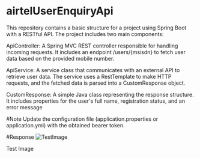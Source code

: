 # airtelUserEnquiryApi

This repository contains a basic structure for a project using Spring Boot with a RESTful API. The project includes two main components:

ApiController: A Spring MVC REST controller responsible for handling incoming requests. It includes an endpoint /users/{msisdn} to fetch user data based on the provided mobile number.

ApiService: A service class that communicates with an external API to retrieve user data. The service uses a RestTemplate to make HTTP requests, and the fetched data is parsed into a CustomResponse object.

CustomResponse: A simple Java class representing the response structure. It includes properties for the user's full name, registration status, and an error message

#Note
Update the configuration file (application.properties or application.yml) with the obtained bearer token.

#Response 
![TestImage](https://github.com/RajKumar-Pamu/airtelUserEnquiryApi/assets/50695791/ec4954de-dc2f-4905-8ae6-a6bb360fea95)


Test Image 


